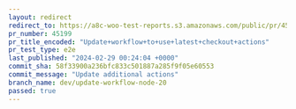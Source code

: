 ```yaml
---
layout: redirect
redirect_to: https://a8c-woo-test-reports.s3.amazonaws.com/public/pr/45199/e2e/index.html
pr_number: 45199
pr_title_encoded: "Update+workflow+to+use+latest+checkout+actions"
pr_test_type: e2e
last_published: "2024-02-29 00:24:04 +0000"
commit_sha: 58f33900a236bfc833c501887a285f9f05e60553
commit_message: "Update additional actions"
branch_name: dev/update-workflow-node-20
passed: true
---
```

